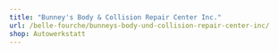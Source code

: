 ```yaml
---
title: "Bunney's Body & Collision Repair Center Inc."
url: /belle-fourche/bunneys-body-und-collision-repair-center-inc/
shop: Autowerkstatt
---
```

